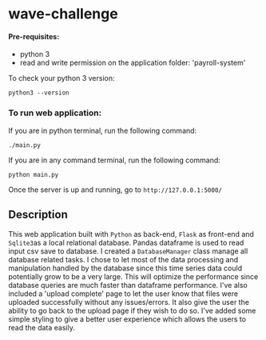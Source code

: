 # wave-challenge

#### Pre-requisites:
- python 3
- read and write permission on the application folder: 'payroll-system'

To check your python 3 version:

`python3 --version`

### To run web application:

If you are in python terminal, run the following command:

`./main.py`

If you are in any command terminal, run the following command: 

`python main.py`

Once the server is up and running, go to `http://127.0.0.1:5000/`


## Description

This web application built with `Python` as back-end, `Flask` as front-end and `Sqlite3`as a local relational 
database. Pandas dataframe is used to read input csv save to database. I created a `DatabaseManager` class manage all 
database related tasks. I chose to let most of the data processing and manipulation handled by the database since 
this time series data could potentially grow to be a very large. This will optimize the performance since database queries 
are much faster than dataframe performance. I've also included a 'upload complete' page to let the user know that files 
were uploaded successfully without any issues/errors. It also give the user the ability to go back to the upload page 
if they wish to do so. I've added some simple styling to give a better user experience which allows the users to read 
the data easily.
